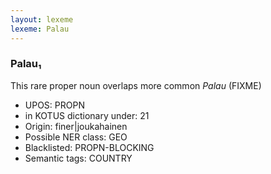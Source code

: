 ```yaml
---
layout: lexeme
lexeme: Palau
---
```


###  Palau₁

This rare proper noun overlaps more common *Palau* (FIXME)
* UPOS:  PROPN
* in KOTUS dictionary under:  21
* Origin:  finer|joukahainen
* Possible NER class:  GEO
* Blacklisted:  PROPN-BLOCKING
* Semantic tags:  COUNTRY

